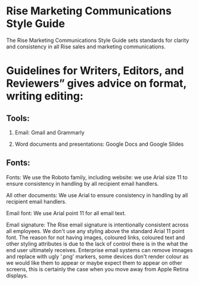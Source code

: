 # Rise Marketing Communications Style Guide

The Rise  Marketing Communications Style Guide sets standards for clarity and consistency
in all Rise sales and marketing communications. 

# Guidelines for Writers, Editors, and Reviewers” gives advice on format, writing editing:

Tools: 
---

1. Email: Gmail and Grammarly 

2. Word documents and presentations: Google Docs and Google Slides


Fonts: 
---

Fonts: We use the Roboto family, including website: we use Arial size 11 to ensure consistency in handling by all recipient email handlers.

All other documents: We use Arial to ensure consistency in handling by all recipient email handlers.

Email font: We use Arial point 11 for all email text.

Email signature: The Rise email signature is intentionally consistent across all employees. We don't use any styling above the standard Arial 11 point font. The reason for not having images, coloured links, coloured text and other styling attributes is due to the lack of control there is in the what the end user ultimately receives. Enterprise email systems can remove imnages and replace with ugly '.png' markers, some devices don't render colour as we would like them to appear or maybe expect them to appear on other screens, this is certainly the case when you move away from Apple Retina displays.



